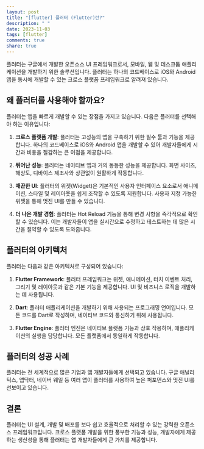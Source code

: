 ```yaml
---
layout: post
title: "[flutter] 플러터 (Flutter)란?"
description: " "
date: 2023-11-03
tags: [flutter]
comments: true
share: true
---
```


플러터는 구글에서 개발한 오픈소스 UI 프레임워크로서, 모바일, 웹 및 데스크톱 애플리케이션을 개발하기 위한 솔루션입니다. 플러터는 하나의 코드베이스로 iOS와 Android 앱을 동시에 개발할 수 있는 크로스 플랫폼 프레임워크로 알려져 있습니다.

## 왜 플러터를 사용해야 할까요?

플러터는 앱을 빠르게 개발할 수 있는 장점을 가지고 있습니다. 다음은 플러터를 선택해야 하는 이유입니다:

1. **크로스 플랫폼 개발**: 플러터는 고성능의 앱을 구축하기 위한 필수 툴과 기능을 제공합니다. 하나의 코드베이스로 iOS와 Android 앱을 개발할 수 있어 개발자들에게 시간과 비용을 절감하는 큰 이점을 제공합니다.

2. **뛰어난 성능**: 플러터는 네이티브 앱과 거의 동등한 성능을 제공합니다. 화면 사이즈, 해상도, 디바이스 제조사와 상관없이 원활하게 작동합니다.

3. **매끈한 UI**: 플러터의 위젯(Widget)은 기본적인 사용자 인터페이스 요소로서 애니메이션, 스타일 및 레이아웃을 쉽게 조작할 수 있도록 지원합니다. 사용자 지정 가능한 위젯을 통해 멋진 UI를 만들 수 있습니다.

4. **더 나은 개발 경험**: 플러터는 Hot Reload 기능을 통해 변경 사항을 즉각적으로 확인할 수 있습니다. 이는 개발자들이 앱을 실시간으로 수정하고 테스트하는 데 많은 시간을 절약할 수 있도록 도와줍니다.

## 플러터의 아키텍처

플러터는 다음과 같은 아키텍처로 구성되어 있습니다:

1. **Flutter Framework**: 플러터 프레임워크는 위젯, 애니메이션, 터치 이벤트 처리, 그리기 및 레이아웃과 같은 기본 기능을 제공합니다. UI 및 비즈니스 로직을 개발하는 데 사용됩니다.

2. **Dart**: 플러터 애플리케이션을 개발하기 위해 사용되는 프로그래밍 언어입니다. 모든 코드를 Dart로 작성하며, 네이티브 코드와 통신하기 위해 사용됩니다.

3. **Flutter Engine**: 플러터 엔진은 네이티브 플랫폼 기능과 상호 작용하며, 애플리케이션의 실행을 담당합니다. 모든 플랫폼에서 동일하게 작동합니다.

## 플러터의 성공 사례

플러터는 전 세계적으로 많은 기업과 앱 개발자들에게 선택되고 있습니다. 구글 애널리틱스, 앱닥터, 네이버 웨일 등 여러 앱이 플러터를 사용하여 높은 퍼포먼스와 멋진 UI를 선보이고 있습니다.

## 결론

플러터는 UI 설계, 개발 및 배포를 보다 쉽고 효율적으로 처리할 수 있는 강력한 오픈소스 프레임워크입니다. 크로스 플랫폼 개발을 위한 풍부한 기능과 성능, 개발자에게 제공하는 생산성을 통해 플러터는 앱 개발자들에게 큰 가치를 제공합니다.